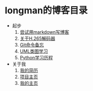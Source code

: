 # longman的博客目录
- 起步
    1. [尝试用markdown写博客](src/md/20170720.md) 
    2. [关于H.265解码器](src/md/20170723.md)
    3. [Git命令备忘](src/md/20170725.md)
    4. [UML类图学习](src/md/20170806.md)
    5. [Python学习历程](src/md/20171006.md)
- 关于我
    1. [我的简历](src/md/个人简历.md)
    2. [项目主页](https://github.com/LongmanLee) 
    3. [我的主页](https://LongmanLee.github.io)
